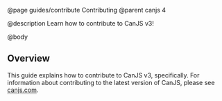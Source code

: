 @page guides/contribute Contributing
@parent canjs 4

@description Learn how to contribute to CanJS v3!

@body

## Overview

This guide explains how to contribute to CanJS v3, specifically. For information about contributing to the latest version of CanJS, please see [canjs.com](https://canjs.com/doc/guides/contribute.html).
